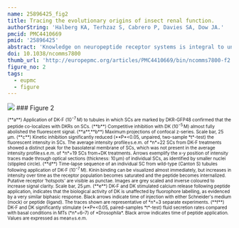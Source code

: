 ```yaml
---
name: 25896425_fig2
title: Tracing the evolutionary origins of insect renal function.
authorString: 'Halberg KA, Terhzaz S, Cabrero P, Davies SA, Dow JA.'
pmcid: PMC4410669
pmid: '25896425'
abstract: 'Knowledge on neuropeptide receptor systems is integral to understanding animal physiology. Yet, obtaining general insight into neuropeptide signalling in a clade as biodiverse as the insects is problematic. Here we apply fluorescent analogues of three key insect neuropeptides to map renal tissue architecture across systematically chosen representatives of the major insect Orders, to provide an unprecedented overview of insect renal function and control. In endopterygote insects, such as Drosophila, two distinct transporting cell types receive separate neuropeptide signals, whereas in the ancestral exopterygotes, a single, general cell type mediates all signals. Intriguingly, the largest insect Order Coleoptera (beetles) has evolved a unique approach, in which only a small fraction of cells are targets for neuropeptide action. In addition to demonstrating a universal utility of this technology, our results reveal not only a generality of signalling by the evolutionarily ancient neuropeptide families but also a clear functional separation of the types of cells that mediate the signal.'
doi: 10.1038/ncomms7800
thumb_url: 'http://europepmc.org/articles/PMC4410669/bin/ncomms7800-f2.gif'
figure_no: 2
tags:
  - eupmc
  - figure
---
```

<img src='http://europepmc.org/articles/PMC4410669/bin/ncomms7800-f2.jpg' style='max-height: 300px'>
### Figure 2
<p style='font-size: 10px;'><title>Fluorophore-labelled *Drosophila* kinin reports receptor localization in renal (Malpighian) tubules of *Drosophila*.</title> (**a**) Application of DK-F (10<sup>−7</sup> M) to tubules in which SCs are marked by DKR-GFP<xref ref-type="bibr" rid="b48">48</xref> confirmed that the peptide co-localizes with DKRs on SCs. (**b**) Competitive inhibition with DK (10<sup>−5</sup> M) almost fully abolished the fluorescent signal. (**a**,**b**) Maximum projections of confocal z-series. Scale bar, 25 μm. (**c**) Kinetic inhibition significantly reduced (**P*&lt;0.05, unpaired, two-sample *t*-test) the fluorescent intensity in SCs. The average intensity profile±s.e.m. of *n*=22 SCs from DK-F treatments showed a distinct peak for the basolateral membrane of SCs, which was not present in the average intensity profile±s.e.m. of *n*=19 SCs from+DK treatments. Arrows exemplify the x-y position of intensity traces made through optical sections (thickness: 10 μm) of individual SCs, as identified by smaller nuclei (stippled circle). (**d**) Time-lapse sequence of an individual SC from wild-type (Canton S) tubules following application of DK-F (10<sup>−7</sup> M). Kinin binding can be visualized almost immediately, but increases in intensity over time as the receptor population becomes saturated and the peptide becomes internalized. Putative receptor ‘hotspots' are visible as punctae. Images are grey scaled and inverse coloured to increase signal clarity. Scale bar, 25 μm. (**e**) DK-F and DK stimulated calcium release following peptide application, indicates that the biological activity of DK is unaffected by fluorophore labelling, as evidenced by a very similar biphasic response. Black arrows indicate time of injection with either Schneider's medium (mock) or peptide (ligand). The traces shown are representative of *n*=3 separate experiments. (**f**) DK-F and DK significantly stimulate (**P*&lt;0.05, paired-samples *t*-test) fluid secretion rates compared with basal conditions in MTs (*n*=6–7) of *Drosophila*. Black arrow indicates time of peptide application. Values are expressed as mean±s.e.m.</p>